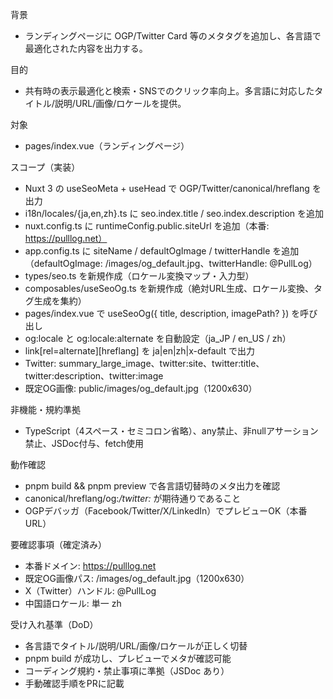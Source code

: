 背景
- ランディングページに OGP/Twitter Card 等のメタタグを追加し、各言語で最適化された内容を出力する。

目的
- 共有時の表示最適化と検索・SNSでのクリック率向上。多言語に対応したタイトル/説明/URL/画像/ロケールを提供。

対象
- pages/index.vue（ランディングページ）

スコープ（実装）
- Nuxt 3 の useSeoMeta + useHead で OGP/Twitter/canonical/hreflang を出力
- i18n/locales/{ja,en,zh}.ts に seo.index.title / seo.index.description を追加
- nuxt.config.ts に runtimeConfig.public.siteUrl を追加（本番: https://pulllog.net）
- app.config.ts に siteName / defaultOgImage / twitterHandle を追加（defaultOgImage: /images/og_default.jpg、twitterHandle: @PullLog）
- types/seo.ts を新規作成（ロケール変換マップ・入力型）
- composables/useSeoOg.ts を新規作成（絶対URL生成、ロケール変換、タグ生成を集約）
- pages/index.vue で useSeoOg({ title, description, imagePath? }) を呼び出し
- og:locale と og:locale:alternate を自動設定（ja_JP / en_US / zh）
- link[rel=alternate][hreflang] を ja|en|zh|x-default で出力
- Twitter: summary_large_image、twitter:site、twitter:title、twitter:description、twitter:image
- 既定OG画像: public/images/og_default.jpg（1200x630）

非機能・規約準拠
- TypeScript（4スペース・セミコロン省略）、any禁止、非nullアサーション禁止、JSDoc付与、fetch使用

動作確認
- pnpm build && pnpm preview で各言語切替時のメタ出力を確認
- canonical/hreflang/og:*/twitter:* が期待通りであること
- OGPデバッガ（Facebook/Twitter/X/LinkedIn）でプレビューOK（本番URL）

要確認事項（確定済み）
- 本番ドメイン: https://pulllog.net
- 既定OG画像パス: /images/og_default.jpg（1200x630）
- X（Twitter）ハンドル: @PullLog
- 中国語ロケール: 単一 zh

受け入れ基準（DoD）
- 各言語でタイトル/説明/URL/画像/ロケールが正しく切替
- pnpm build が成功し、プレビューでメタが確認可能
- コーディング規約・禁止事項に準拠（JSDoc あり）
- 手動確認手順をPRに記載
